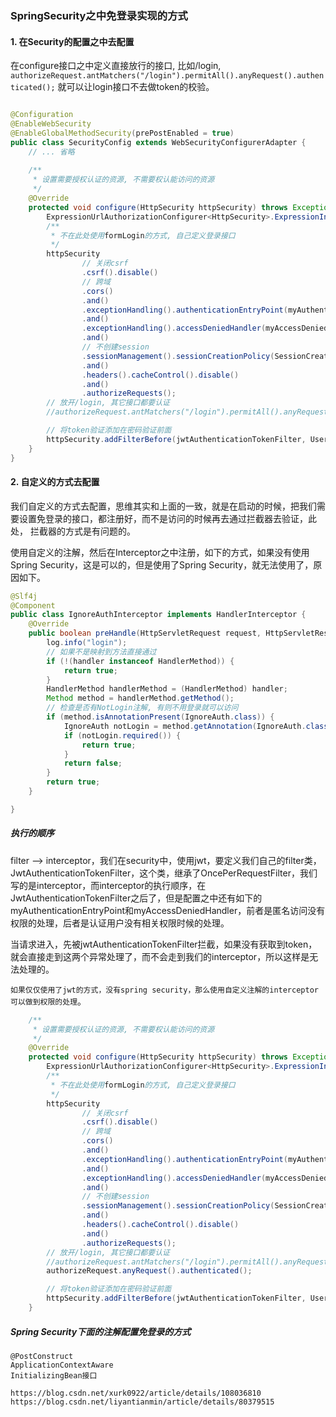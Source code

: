 ### SpringSecurity之中免登录实现的方式
#### 1. 在Security的配置之中去配置
在configure接口之中定义直接放行的接口, 比如/login, `authorizeRequest.antMatchers("/login").permitAll().anyRequest().authenticated();`
就可以让login接口不去做token的校验。

```java

@Configuration
@EnableWebSecurity
@EnableGlobalMethodSecurity(prePostEnabled = true)
public class SecurityConfig extends WebSecurityConfigurerAdapter {
    // ... 省略
    
    /**
     * 设置需要授权认证的资源, 不需要权认能访问的资源
     */
    @Override
    protected void configure(HttpSecurity httpSecurity) throws Exception {
        ExpressionUrlAuthorizationConfigurer<HttpSecurity>.ExpressionInterceptUrlRegistry authorizeRequest = httpSecurity.authorizeRequests();
        /**
         * 不在此处使用formLogin的方式, 自己定义登录接口
         */
        httpSecurity
                // 关闭csrf
                .csrf().disable()
                // 跨域
                .cors()
                .and()
                .exceptionHandling().authenticationEntryPoint(myAuthenticationEntryPoint)
                .and()
                .exceptionHandling().accessDeniedHandler(myAccessDeniedHandler)
                .and()
                // 不创建session
                .sessionManagement().sessionCreationPolicy(SessionCreationPolicy.STATELESS)
                .and()
                .headers().cacheControl().disable()
                .and()
                .authorizeRequests();
        // 放开/login, 其它接口都要认证
        //authorizeRequest.antMatchers("/login").permitAll().anyRequest().authenticated();

        // 将token验证添加在密码验证前面
        httpSecurity.addFilterBefore(jwtAuthenticationTokenFilter, UsernamePasswordAuthenticationFilter.class);
    }
}

```

#### 2. 自定义的方式去配置
我们自定义的方式去配置，思维其实和上面的一致，就是在启动的时候，把我们需要设置免登录的接口，都注册好，而不是访问的时候再去通过拦截器去验证，此处，
拦截器的方式是有问题的。

使用自定义的注解，然后在Interceptor之中注册，如下的方式，如果没有使用Spring Security，这是可以的，但是使用了Spring Security，就无法使用了，原因如下。

```java
@Slf4j
@Component
public class IgnoreAuthInterceptor implements HandlerInterceptor {
    @Override
    public boolean preHandle(HttpServletRequest request, HttpServletResponse response, Object handler) {
        log.info("login");
        // 如果不是映射到方法直接通过
        if (!(handler instanceof HandlerMethod)) {
            return true;
        }
        HandlerMethod handlerMethod = (HandlerMethod) handler;
        Method method = handlerMethod.getMethod();
        // 检查是否有NotLogin注解, 有则不用登录就可以访问
        if (method.isAnnotationPresent(IgnoreAuth.class)) {
            IgnoreAuth notLogin = method.getAnnotation(IgnoreAuth.class);
            if (notLogin.required()) {
                return true;
            }
            return false;
        }
        return true;
    }

}
```

##### 执行的顺序

filter —> interceptor，我们在security中，使用jwt，要定义我们自己的filter类，JwtAuthenticationTokenFilter，这个类，继承了OncePerRequestFilter，我们写的是interceptor，而interceptor的执行顺序，在JwtAuthenticationTokenFilter之后了，但是配置之中还有如下的myAuthenticationEntryPoint和myAccessDeniedHandler，前者是匿名访问没有权限的处理，后者是认证用户没有相关权限时候的处理。

当请求进入，先被jwtAuthenticationTokenFilter拦截，如果没有获取到token，就会直接走到这两个异常处理了，而不会走到我们的interceptor，所以这样是无法处理的。

`如果仅仅使用了jwt的方式，没有spring security，那么使用自定义注解的interceptor可以做到权限的处理`。

```java
    /**
     * 设置需要授权认证的资源, 不需要权认能访问的资源
     */
    @Override
    protected void configure(HttpSecurity httpSecurity) throws Exception {
        ExpressionUrlAuthorizationConfigurer<HttpSecurity>.ExpressionInterceptUrlRegistry authorizeRequest = httpSecurity.authorizeRequests();
        /**
         * 不在此处使用formLogin的方式, 自己定义登录接口
         */
        httpSecurity
                // 关闭csrf
                .csrf().disable()
                // 跨域
                .cors()
                .and()
                .exceptionHandling().authenticationEntryPoint(myAuthenticationEntryPoint)
                .and()
                .exceptionHandling().accessDeniedHandler(myAccessDeniedHandler)
                .and()
                // 不创建session
                .sessionManagement().sessionCreationPolicy(SessionCreationPolicy.STATELESS)
                .and()
                .headers().cacheControl().disable()
                .and()
                .authorizeRequests();
        // 放开/login, 其它接口都要认证
        //authorizeRequest.antMatchers("/login").permitAll().anyRequest().authenticated();
        authorizeRequest.anyRequest().authenticated();

        // 将token验证添加在密码验证前面
        httpSecurity.addFilterBefore(jwtAuthenticationTokenFilter, UsernamePasswordAuthenticationFilter.class);
    }
```

##### Spring Security下面的注解配置免登录的方式



```
@PostConstruct
ApplicationContextAware
InitializingBean接口

https://blog.csdn.net/xurk0922/article/details/108036810
https://blog.csdn.net/liyantianmin/article/details/80379515
```





